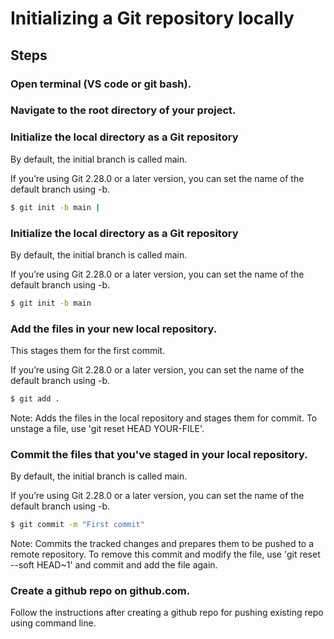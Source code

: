 # Initializing a Git repository locally

## Steps

### Open terminal (VS code or git bash).

### Navigate to the root directory of your project.

### Initialize the local directory as a Git repository

By default, the initial branch is called main.

If you’re using Git 2.28.0 or a later version, you can set the name of the default branch using -b.

```bash
$ git init -b main |
```

### Initialize the local directory as a Git repository

By default, the initial branch is called main.

If you’re using Git 2.28.0 or a later version, you can set the name of the default branch using -b.

```bash
$ git init -b main
```

### Add the files in your new local repository.

This stages them for the first commit.

If you’re using Git 2.28.0 or a later version, you can set the name of the default branch using -b.

```bash
$ git add .
```

Note: Adds the files in the local repository and stages them for commit. To unstage a file, use 'git reset HEAD YOUR-FILE'.

### Commit the files that you've staged in your local repository.

By default, the initial branch is called main.

If you’re using Git 2.28.0 or a later version, you can set the name of the default branch using -b.

```bash
$ git commit -m "First commit"
```

Note: Commits the tracked changes and prepares them to be pushed to a remote repository. To remove this commit and modify the file, use 'git reset --soft HEAD~1' and commit and add the file again.

### Create a github repo on github.com.

Follow the instructions after creating a github repo for pushing existing repo using command line.
